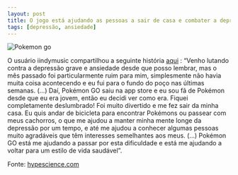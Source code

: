 ```yaml
---
layout: post
title: O jogo está ajudando as pessoas a sair de casa e combater a depressão
tags: [depressão, ansiedade]
---
```


<!--
    fititnt aqui: estou com pressa; Por favor revisem isso
    tanto má tradução de EN pra PT como da certamente problemática
    escrita em PT-BR
-->

![Pokemon go](http://hypescience.com/wp-content/uploads/2016/07/pokemon-go-1-838x629.jpg)

O usuário iindymusic compartilhou a seguinte história [aqui](https://www.reddit.com/r/pokemongo/comments/4slvki/thank_you_pokemon_go_and_thank_you_rpokemongo/) : “Venho lutando contra a depressão grave e ansiedade desde que posso lembrar, mas o mês passado foi particularmente ruim para mim, simplesmente não havia muita coisa acontecendo e eu fui para o fundo do poço nas últimas semanas. (…) Daí, Pokémon GO saiu na app store e eu sou fã de Pokémon desde que eu era jovem, então eu decidi ver como era. Fiquei completamente deslumbrado! Foi muito divertido e me fez sair da minha casa. Eu quis andar de bicicleta para encontrar Pokémons ou passear com meus cachorros, o que me ajudou a manter minha mente longe da depressão por um tempo, e até me ajudou a conhecer algumas pessoas muito agradáveis que têm interesses semelhantes aos meus. (…) Pokémon GO está me ajudando a passar por esta dificuldade e está me ajudando a voltar para um estilo de vida saudável”.


Fonte: [hypescience.com](http://hypescience.com/pokemon-go-15-historias-incriveis-envolvendo-o-jogo/)